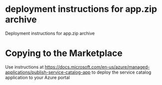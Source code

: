 # deployment instructions for app.zip archive
Deployment instructions for app.zip archive

Copying to the Marketplace
==========================

Use instructions at 
https://docs.microsoft.com/en-us/azure/managed-applications/publish-service-catalog-app
to deploy the service catalog application to your Azure portal
